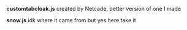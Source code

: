 **customtabcloak.js**
created by Netcade, better version of one I made
  
**snow.js**
idk where it came from but yes here take it
